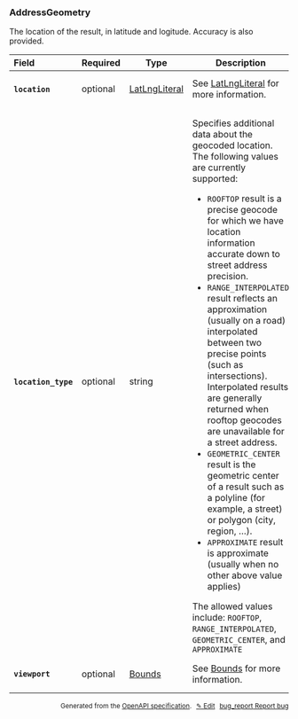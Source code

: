 <!--- This is a generated file, do not edit! -->
<!--- [START woosmap_http_schema_addressgeometry] -->
<h3 class="schema-object" id="AddressGeometry">AddressGeometry</h3>

The location of the result, in latitude and logitude. Accuracy is also provided.

| Field                                                                                                              | Required | Type                                            | Description                                                                                                                                                                                                                                                                                                                                                                                                                                                                                                                                                                                                                                                                                                                                                                                                                                                                                                                                                                        |
| :----------------------------------------------------------------------------------------------------------------- | -------- | ----------------------------------------------- | ---------------------------------------------------------------------------------------------------------------------------------------------------------------------------------------------------------------------------------------------------------------------------------------------------------------------------------------------------------------------------------------------------------------------------------------------------------------------------------------------------------------------------------------------------------------------------------------------------------------------------------------------------------------------------------------------------------------------------------------------------------------------------------------------------------------------------------------------------------------------------------------------------------------------------------------------------------------------------------- |
| <h4 id="AddressGeometry-location" class="add-link schema-object-property-key"><code>location</code></h4>           | optional | [LatLngLiteral](#LatLngLiteral "LatLngLiteral") | See [LatLngLiteral](#LatLngLiteral "LatLngLiteral") for more information.                                                                                                                                                                                                                                                                                                                                                                                                                                                                                                                                                                                                                                                                                                                                                                                                                                                                                                          |
| <h4 id="AddressGeometry-location_type" class="add-link schema-object-property-key"><code>location_type</code></h4> | optional | string                                          | <div class="nonref-property-description"><p>Specifies additional data about the geocoded location. The following values are currently supported:</p><ul><li><code>ROOFTOP</code> result is a precise geocode for which we have location information accurate down to street address precision.</li><li><code>RANGE_INTERPOLATED</code> result reflects an approximation (usually on a road) interpolated between two precise points (such as intersections). Interpolated results are generally returned when rooftop geocodes are unavailable for a street address.</li><li><code>GEOMETRIC_CENTER</code> result is the geometric center of a result such as a polyline (for example, a street) or polygon (city, region, …).</li><li><code>APPROXIMATE</code> result is approximate (usually when no other above value applies)</li></ul><div class="notranslate">The allowed values include: `ROOFTOP`, `RANGE_INTERPOLATED`, `GEOMETRIC_CENTER`, and `APPROXIMATE`</div></div> |
| <h4 id="AddressGeometry-viewport" class="add-link schema-object-property-key"><code>viewport</code></h4>           | optional | [Bounds](#Bounds "Bounds")                      | See [Bounds](#Bounds "Bounds") for more information.                                                                                                                                                                                                                                                                                                                                                                                                                                                                                                                                                                                                                                                                                                                                                                                                                                                                                                                               |

<p style="text-align: right; font-size: smaller;">Generated from the <a data-label="openapi-github" href="https://github.com/woosmap/openapi-specification" title="Woosmap OpenAPI Specification" class="external">OpenAPI specification</a>.
<a data-label="openapi-github-woosmap-http-schema-addressgeometry" data-action="edit" style="margin-left: 5px;" href="https://github.com/woosmap/openapi-specification/blob/main/specification/schemas/AddressGeometry.yml" title="Edit on GitHub">✎ Edit</a>
<a data-label="openapi-github-woosmap-http-schema-addressgeometry" data-action="bug" style="margin-left: 5px;" href="https://github.com/woosmap/openapi-specification/issues/new?assignees=&labels=type%3A+bug%2C+triage+me&template=bug_report.md&title=[schemas] Bug - AddressGeometry" title="File bug for schemas on GitHub"><span class="material-icons">bug_report</span> Report bug</a>
</p>

<!--- [END woosmap_http_schema_addressgeometry] -->
